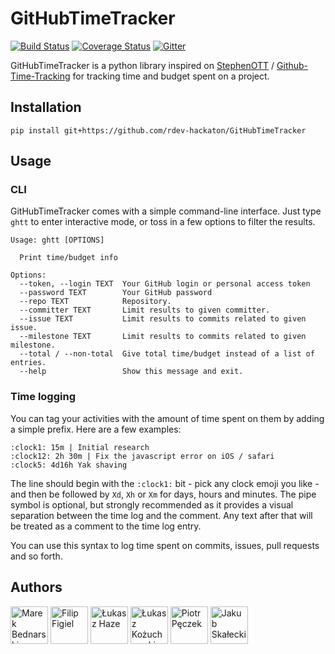 # GitHubTimeTracker
[![Build Status](https://travis-ci.org/rdev-hackaton/GitHubTimeTracker.svg?branch=master)](https://travis-ci.org/rdev-hackaton/GitHubTimeTracker)
[![Coverage Status](https://coveralls.io/repos/rdev-hackaton/GitHubTimeTracker/badge.svg?branch=master&service=github)](https://coveralls.io/github/rdev-hackaton/GitHubTimeTracker?branch=master)
[![Gitter](https://badges.gitter.im/Join%20Chat.svg)](https://gitter.im/rdev-hackaton/GitHubTimeTracker?utm_source=badge&utm_medium=badge&utm_campaign=pr-badge&utm_content=badge)

GitHubTimeTracker is a python library inspired on [StephenOTT](https://github.com/StephenOTT) / [Github-Time-Tracking](https://github.com/StephenOTT/GitHub-Time-Tracking)
for tracking time and budget spent on a project.

## Installation
    pip install git+https://github.com/rdev-hackaton/GitHubTimeTracker

## Usage

### CLI
GitHubTimeTracker comes with a simple command-line interface. Just type `ghtt` to enter interactive mode, or toss in a few options to filter the results.

```
Usage: ghtt [OPTIONS]

  Print time/budget info

Options:
  --token, --login TEXT  Your GitHub login or personal access token
  --password TEXT        Your GitHub password
  --repo TEXT            Repository.
  --committer TEXT       Limit results to given committer.
  --issue TEXT           Limit results to commits related to given issue.
  --milestone TEXT       Limit results to commits related to given milestone.
  --total / --non-total  Give total time/budget instead of a list of entries.
  --help                 Show this message and exit.
```

### Time logging
You can tag your activities with the amount of time spent on them by adding a simple prefix. Here are a few examples:

```
:clock1: 15m | Initial research
:clock12: 2h 30m | Fix the javascript error on iOS / safari
:clock5: 4d16h Yak shaving
```

The line should begin with the `:clock1:` bit - pick any clock emoji you like - and then be followed by `Xd`, `Xh` or `Xm` for days, hours and minutes. The pipe symbol is optional, but strongly recommended as it provides a visual separation between the time log and the comment. Any text after that will be treated as a comment to the time log entry.

You can use this syntax to log time spent on commits, issues, pull requests and so forth.

## Authors
[<img alt="Marek Bednarski" src="https://avatars2.githubusercontent.com/u/13423250" height="60px">](https://github.com/b-me)
[<img alt="Filip Figiel" src="https://avatars1.githubusercontent.com/u/4096683" height="60px">](https://github.com/megapctr)
[<img alt="Łukasz Haze" src="https://avatars1.githubusercontent.com/u/2180285" height="60px">](https://github.com/lhaze)
[<img alt="Łukasz Kożuchowski" src="https://avatars3.githubusercontent.com/u/1458848" height="60px">](https://github.com/evalapply)
[<img alt="Piotr Pęczek" src="https://avatars0.githubusercontent.com/u/2931838" height="60px">](https://github.com/ppeczek)
[<img alt="Jakub Skałecki" src="https://avatars3.githubusercontent.com/u/3935986" height="60px">](https://github.com/Valian)
